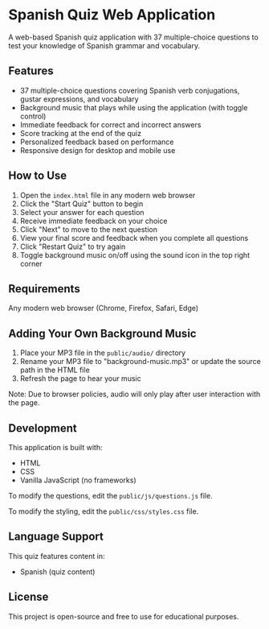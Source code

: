 # Spanish Quiz Web Application

A web-based Spanish quiz application with 37 multiple-choice questions to test your knowledge of Spanish grammar and vocabulary.

## Features

- 37 multiple-choice questions covering Spanish verb conjugations, gustar expressions, and vocabulary
- Background music that plays while using the application (with toggle control)
- Immediate feedback for correct and incorrect answers
- Score tracking at the end of the quiz
- Personalized feedback based on performance
- Responsive design for desktop and mobile use

## How to Use

1. Open the `index.html` file in any modern web browser
2. Click the "Start Quiz" button to begin
3. Select your answer for each question
4. Receive immediate feedback on your choice
5. Click "Next" to move to the next question
6. View your final score and feedback when you complete all questions
7. Click "Restart Quiz" to try again
8. Toggle background music on/off using the sound icon in the top right corner

## Requirements

Any modern web browser (Chrome, Firefox, Safari, Edge)

## Adding Your Own Background Music

1. Place your MP3 file in the `public/audio/` directory
2. Rename your MP3 file to "background-music.mp3" or update the source path in the HTML file
3. Refresh the page to hear your music

Note: Due to browser policies, audio will only play after user interaction with the page.

## Development

This application is built with:
- HTML
- CSS
- Vanilla JavaScript (no frameworks)

To modify the questions, edit the `public/js/questions.js` file.

To modify the styling, edit the `public/css/styles.css` file.

## Language Support

This quiz features content in:
- Spanish (quiz content)

## License

This project is open-source and free to use for educational purposes. 